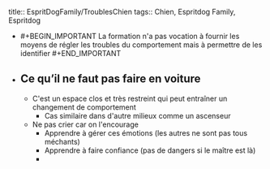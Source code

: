 title:: EspritDogFamily/TroublesChien
tags:: Chien, Espritdog Family, Espritdog

- #+BEGIN_IMPORTANT
  La formation n'a pas vocation à fournir les moyens de régler les troubles du comportement mais à permettre de les identifier
  #+END_IMPORTANT
- ## Ce qu’il ne faut pas faire en voiture
	- C'est un espace clos et très restreint qui peut entraîner un changement de comportement
		- Cas similaire dans d'autre milieux comme un ascenseur
	- Ne pas crier car on l'encourage
		- Apprendre à gérer ces émotions (les autres ne sont pas tous méchants)
		- Apprendre à faire confiance (pas de dangers si le maître est là)
		-